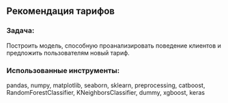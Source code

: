 ## Рекомендация тарифов
### Задача:
Построить модель, способную проанализировать поведение клиентов и предложить пользователям новый тариф.

### Использованные инструменты:
pandas, numpy, matplotlib, seaborn, sklearn, preprocessing, catboost, RandomForestClassifier, KNeighborsClassifier, dummy, xgboost, keras
